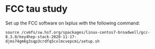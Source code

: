 # FCC tau study
Set up the FCC software on lxplus with the following command:
```
source /cvmfs/sw.hsf.org/spackages/linux-centos7-broadwell/gcc-8.3.0/key4hep-stack-2020-11-17-djms74gm6g3sqp3crdfq5cxlmcvepcmi/setup.sh
```